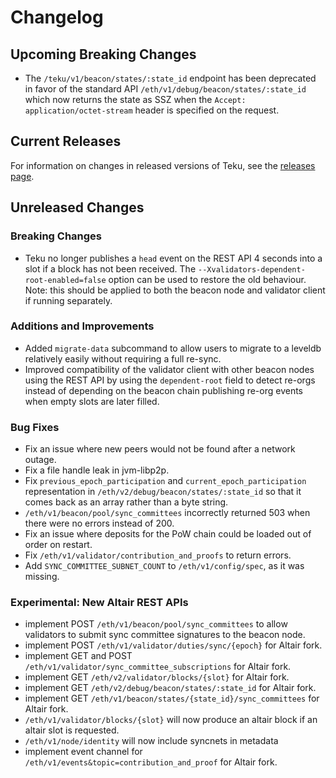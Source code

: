 # Changelog

## Upcoming Breaking Changes
- The `/teku/v1/beacon/states/:state_id` endpoint has been deprecated in favor of the standard API `/eth/v1/debug/beacon/states/:state_id` which now returns the state as SSZ when the `Accept: application/octet-stream` header is specified on the request.

## Current Releases
For information on changes in released versions of Teku, see the [releases page](https://github.com/ConsenSys/teku/releases).

## Unreleased Changes

### Breaking Changes
- Teku no longer publishes a `head` event on the REST API 4 seconds into a slot if a block has not been received. 
  The `--Xvalidators-dependent-root-enabled=false` option can be used to restore the old behaviour.
  Note: this should be applied to both the beacon node and validator client if running separately.

### Additions and Improvements
- Added `migrate-data` subcommand to allow users to migrate to a leveldb relatively easily without requiring a full re-sync.
- Improved compatibility of the validator client with other beacon nodes using the REST API by using 
  the `dependent-root` field to detect re-orgs instead of depending on the beacon chain publishing re-org events when empty slots are later filled.

### Bug Fixes
- Fix an issue where new peers would not be found after a network outage.
- Fix a file handle leak in jvm-libp2p.
- Fix `previous_epoch_participation` and `current_epoch_participation` representation in 
  `/eth/v2/debug/beacon/states/:state_id` so that it comes back as an array rather than a byte string.
- `/eth/v1/beacon/pool/sync_committees` incorrectly returned 503 when there were no errors instead of 200.
- Fix an issue where deposits for the PoW chain could be loaded out of order on restart.
- Fix `/eth/v1/validator/contribution_and_proofs` to return errors.
- Add `SYNC_COMMITTEE_SUBNET_COUNT` to `/eth/v1/config/spec`, as it was missing.

### Experimental: New Altair REST APIs
- implement POST `/eth/v1/beacon/pool/sync_committees` to allow validators to submit sync committee signatures to the beacon node.
- implement POST `/eth/v1/validator/duties/sync/{epoch}` for Altair fork.
- implement GET and POST `/eth/v1/validator/sync_committee_subscriptions` for Altair fork.
- implement GET `/eth/v2/validator/blocks/{slot}` for Altair fork.
- implement GET `/eth/v2/debug/beacon/states/:state_id` for Altair fork.
- implement GET `/eth/v1/beacon/states/{state_id}/sync_committees` for Altair fork.
- `/eth/v1/validator/blocks/{slot}` will now produce an altair block if an altair slot is requested.
- `/eth/v1/node/identity` will now include syncnets in metadata
- implement event channel for `/eth/v1/events&topic=contribution_and_proof` for Altair fork.
